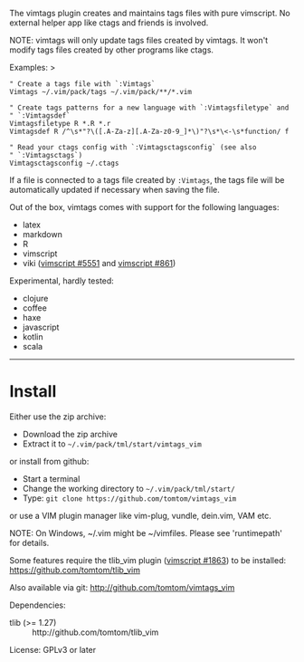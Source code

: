 The vimtags plugin creates and maintains tags files with pure vimscript. No 
external helper app like ctags and friends is involved.

NOTE: vimtags will only update tags files created by vimtags. It won't modify 
tags files created by other programs like ctags.

Examples: >

    " Create a tags file with `:Vimtags`
    Vimtags ~/.vim/pack/tags ~/.vim/pack/**/*.vim

    " Create tags patterns for a new language with `:Vimtagsfiletype` and 
    " `:Vimtagsdef`
    Vimtagsfiletype R *.R *.r
    Vimtagsdef R /^\s*"?\([.A-Za-z][.A-Za-z0-9_]*\)"?\s*\<-\s*function/ f

    " Read your ctags config with `:Vimtagsctagsconfig` (see also 
    " `:Vimtagsctags`)
    Vimtagsctagsconfig ~/.ctags

If a file is connected to a tags file created by `:Vimtags`, the tags file will 
be automatically updated if necessary when saving the file.

Out of the box, vimtags comes with support for the following languages:

- latex
- markdown
- R
- vimscript
- viki ([vimscript #5551](http://www.vim.org/scripts/script.php?script_id=5551) and [vimscript #861](http://www.vim.org/scripts/script.php?script_id=861))

Experimental, hardly tested:

- clojure
- coffee
- haxe
- javascript
- kotlin
- scala


-----------------------------------------------------------------------

# Install

Either use the zip archive:

- Download the zip archive
- Extract it to `~/.vim/pack/tml/start/vimtags_vim`

or install from github:

- Start a terminal
- Change the working directory to `~/.vim/pack/tml/start/`
- Type: `git clone https://github.com/tomtom/vimtags_vim`

or use a VIM plugin manager like vim-plug, vundle, dein.vim, VAM etc.

NOTE: On Windows, ~/.vim might be ~/vimfiles. Please see 'runtimepath' 
for details.

Some features require the tlib_vim plugin ([vimscript #1863](http://www.vim.org/scripts/script.php?script_id=1863)) to be installed:
https://github.com/tomtom/tlib_vim

Also available via git: http://github.com/tomtom/vimtags_vim




Dependencies:
<dl>
<dt>tlib (>= 1.27)</dt><dd>http://github.com/tomtom/tlib_vim</dd>
</dl>

License: GPLv3 or later


